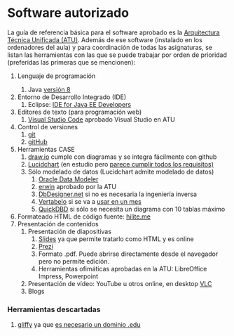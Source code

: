 <h1>Software autorizado</h1>
<p>La guía de referencia básica para el software aprobado es la 
<a href="https://colabora.mdef.es/proyectos/ATU/SitePages/Productos.aspx">Arquitectura Técnica Unificada (ATU)</a>. Además de ese software (instalado en los ordenadores del aula) y para coordinación de todas las asignaturas, se listan las herramientas con las que se puede trabajar por orden de prioridad (preferidas las primeras que se mencionen):
<ol>
  <li>Lenguaje de programación</li>
    <ol>
      <li>Java <a href="https://docs.oracle.com/javase/specs/index.html">versión 8</a></li>
    </ol>
  </li>
  <li>Entorno de Desarrollo Integrado (IDE)
    <ol>
      <li>Eclipse: <a href="http://www.eclipse.org/downloads/packages/">IDE for Java EE Developers</a></li>
    </ol>
  </li>
  <li>Editores de texto (para programación web)
    <ol>
      <li><a href="https://code.visualstudio.com/">Visual Studio Code</a> aprobado Visual Studio en ATU</li>
    </ol>
  </li>
  <li>Control de versiones
    <ol>
      <li><a href="https://git-scm.com">git</a></li>
      <li><a href="https://github.com">gitHub</a></li>
    </ol>
  </li>
  <li>Herramientas CASE
    <ol>
      <li><a href="https://www.draw.io/">draw.io</a> cumple con diagramas y se integra fácilmente con github</li>
      <li><a href="https://www.lucidchart.com/">Lucidchart</a> (en estudio pero <a href="https://www.lucidchart.com/pages/tour">parece cumplir todos los requisitos)</a></li>
      <li>Sólo modelado de datos (Lucidchart admite modelado de datos)
        <ol>
          <li><a href="https://www.oracle.com/es/database/technologies/appdev/datamodeler.html">Oracle Data Modeler</a>
          <li><a href="https://erwin.com/products/erwin-data-modeler/">erwin</a> aprobado por la ATU</li>
          <li><a href="https://www.dbdesigner.net/">DbDesigner.net</a> si no es necesaria la ingeniería inversa</li>
          <li><a href="https://www.vertabelo.com/">Vertabelo</a> si se va a <a href="https://my.vertabelo.com/sign-up/create-academic">usar en un mes</a></li>
          <li><a href="https://www.quickdatabasediagrams.com/">QuickDBD</a> si sólo se necesita un diagrama con 10 tablas máximo</li>
        </ol>
      </li>
    </ol>
  </li>
  <li>Formateado HTML de código fuente: <a href="http://hilite.me/">hilite.me</a></li>
  <li>Presentación de contenidos
    <ol>
      <li>Presentación de diapositivas
        <ol>
          <li><a href="https://slides.com/">Slides</a> ya que permite tratarlo como HTML y es online</li>
          <li><a href="https://prezi.com/es/">Prezi</a></li>
          <li>Formato .pdf. Puede abrirse directamente desde el navegador pero no permite edición.</li>
          <li>Herramientas ofimáticas aprobadas en la ATU: LibreOffice Impress, Powerpoint</li>
        </ol>
      </li>
      <li>Presentación de vídeo: YouTube u otros online, en desktop <a href="https://www.videolan.org/index.es.html">VLC</a></li>
      <li>Blogs</li>
    </ol>
  </li>
</ol>

<h3>Herramientas descartadas</h3>
<ol>
  <li><a href="https://www.gliffy.com/">gliffy</a> ya que <a href="https://support.gliffy.com/hc/en-us/articles/217895678">es necesario un dominio .edu</a></li>
</ol>
